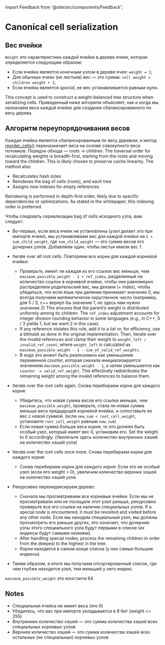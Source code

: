 import Feedback from '@site/src/components/Feedback';

# Canonical cell serialization

## Вес ячейки

`Weight` это характеристика каждой ячейки в дереве ячеек, которая определяется следующим образом:

- Если ячейка является конечным узлом в дереве ячее: `weight = 1`;
- Для обычных ячеек (не листьев) вес — это сумма: `cell weight = children weight + 1`;
- Если ячейка является _special_, ее вес устанавливается равным нулю.

This concept is used to construct a weight-balanced tree structure when serializing cells. Приведенный ниже алгоритм объясняет, как и когда мы назначаем веса каждой ячейке для создания сбалансированного по весу дерева.

## Алгоритм переупорядочивания весов

Каждая ячейка является сбалансированным по весу деревом, и метод [reorder_cells()](https://github.com/ton-blockchain/ton/blob/15088bb8784eb0555469d223cd8a71b4e2711202/crypto/vm/boc.cpp#L249) переназначает веса на основе совокупного веса потомков. Порядок обхода — roots -> children.
The traversal order for recalculating weights is breadth-first, starting from the roots and moving toward the children. This is _likely_ chosen to preserve cache linearity.
The method also:

- Recalculates hash sizes
- Reindexes the bag of cells (roots), and each tree
- Assigns new indexes for empty references

Reindexing is performed in depth-first order, likely due to specific dependencies or optimizations. As stated in the whitepaper, this indexing order is preferred.

Чтобы следовать сериализации bag of cells исходного узла, вам следует:

- Во-первых, если веса ячеек не установлены (узел делает это при импорте ячеек), мы устанавливаем вес для каждой ячейки на `1 + sum_child_weight`, где `sum_child_weight` — это сумма весов его дочерних узлов. Добавляем один, чтобы листья имели вес 1.

- Iterate over all root cells. Повторяем все корни для каждой корневой ячейки:
  - Проверьте, имеет ли каждая из его ссылок вес меньше, чем `maximum_possible_weight - 1 + ref_index`, разделенный на количество ссылок в корневой ячейке, чтобы они равномерно распределяли родительский вес, мы делаем (+ index), чтобы убедиться, что если язык при делении принимает значение 0, мы всегда получаем математически округленное число (например, для 5 / 3, c++ вернул бы значение 1, но здесь нам нужно значение 2) This ensures that the parent’s weight is distributed uniformly among its children. The `ref_index` adjustment accounts for integer division rounding behavior in some languages (e.g., in C++, 5 / 3 yields 1, but we want 2 in this case).
  - If any reference violates this rule, add it to a list or, for efficiency, use a bitmask as done in the original implementation. Then, iterate over the invalid references and clamp their weight to `weight_left / invalid_ref_count`, where `weight_left` is calculated as `maximum_possible_weight - 1 - sum_of_valid_ref_weights`.
  - В коде это может быть реализовано как уменьшение переменной counter, которая сначала инициализируется значением `maximum_possible_weight - 1`, а затем уменьшается как `counter -= valid_ref_weight`. This effectively redistributes the remaining weight among the invalid references to balance them.

- Iterate over the root cells again. Снова перебираем корни для каждого корня:
  - Убедитесь, что новая сумма весов его ссылки меньше, чем `maximum_possible_weight`, проверьте, стала ли новая сумма меньше веса предыдущей корневой ячейки, и сопоставьте ее вес с новой суммой. (если `new_sum < root_cell_weight`, установите `root_cell_weight` равным `new_sum`)
  - Если новая сумма больше веса корня, то это должен быть особый узел, который имеет вес 0, установим его. Set the weight to 0 accordingly. (Увеличьте здесь количество внутренних хэшей на количество хэшей узла)

- Iterate over the root cells once more. Снова перебираем корни для каждого корня:
  - Снова перебираем корни для каждого корня: Если это не особый узел (если его weight > 0), увеличим количество верхних хэшей на количество хэшей узла.

- Рекурсивно переиндексируем дерево:
  - Сначала мы просматриваем все корневые ячейки. Если мы не просматривали или не посещали этот узел раньше, рекурсивно проверьте все его ссылки на наличие специальных узлов. If a special node is encountered, it must be revisited and visited before any other node. Если мы находим специальный узел, мы должны просмотреть его раньше других, это означает, что дочерние узлы этого специального узла будут первыми в списке (их индексы будут самыми низкими).
  - After handling special nodes, process the remaining children in order from the deepest to the highest in the tree.
  - Корни находятся в самом конце списка (у них самые большие индексы).

- Таким образом, в итоге мы получаем отсортированный список, где чем глубже находится узел, тем меньший у него индекс.

`maximum_possible_weight` это константа 64

## Notes

- Специальная ячейка не имеет веса (это 0)
- Убедитесь, что вес при импорте укладывается в 8 бит (weight \<= 255)
- Внутреннее количество хэшей — это сумма количества хэшей всех специальных корневых узлов
- Верхнее количество хэшей — это сумма количества хэшей всех остальных (не специальных) корневых узлов
  <Feedback />

